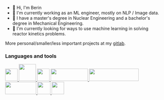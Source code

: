 - 👋 Hi, I'm Berin
- 🌱 I'm currently working as an ML engineer, mostly on NLP / Image data.
- 📖 I have a master's degree in Nuclear Engineering and a bachelor's degree in Mechanical Engineering.
- 🔭 I'm currently looking for ways to use machine learning in solving reactor kinetics problems.

More personal/smaller/less important projects at my [gitlab](https://gitlab.com/berinaniesh).

### Languages and tools

<p align='left'>
<a href="https://python.org" target='_blank'><img src="https://s3.dualstack.us-east-2.amazonaws.com/pythondotorg-assets/media/files/python-logo-only.svg" width="40" height="40"/>
<a href="https://rust-lang.org/" target="_blank"><img src="https://www.rust-lang.org/logos/rust-logo-blk.svg" width=55 height=55>
<a href="https://tensorflow.org" target="_blank"><img src="https://upload.wikimedia.org/wikipedia/commons/2/2d/Tensorflow_logo.svg" width=40 height=40/>
<a href="https://djangoproject.com" target="_blank"><img src="https://static.djangoproject.com/img/logos/django-logo-positive.svg" width=120 height=40/>
<a href="https://openmc.org/" target="_blank"><img src="https://docs.openmc.org/en/stable/_static/openmc_logo.png" width=160 height=40>
<a href="https://latex-project.org/" target="_blank"><img src="https://upload.wikimedia.org/wikipedia/commons/9/92/LaTeX_logo.svg" width=100 height=40> 
<a href="https://archlinux.org" target="_blank"><img src="https://upload.wikimedia.org/wikipedia/commons/a/a5/Archlinux-icon-crystal-64.svg" width=42 height=40/>
<a href="https://neovim.io" target="_blank"><img src="https://upload.wikimedia.org/wikipedia/commons/3/3a/Neovim-mark.svg" width=40 height=40> </p>
